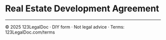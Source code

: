 # Real Estate Development Agreement

---
© 2025 123LegalDoc · DIY form · Not legal advice · Terms: 123LegalDoc.com/terms
